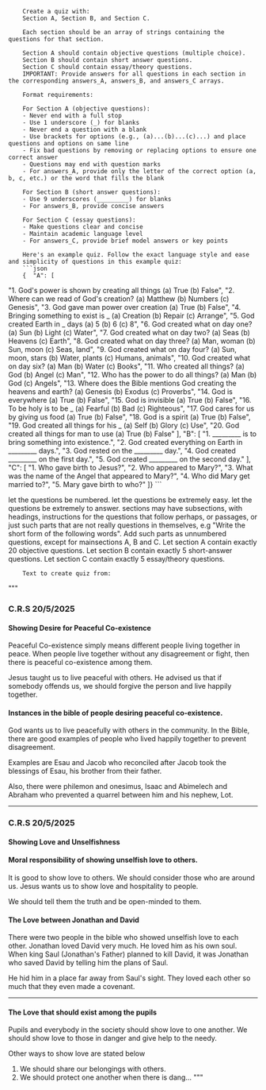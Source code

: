 
        Create a quiz with:
        Section A, Section B, and Section C.

        Each section should be an array of strings containing the questions for that section.

        Section A should contain objective questions (multiple choice).
        Section B should contain short answer questions.
        Section C should contain essay/theory questions.
        IMPORTANT: Provide answers for all questions in each section in the corresponding answers_A, answers_B, and answers_C arrays.

        Format requirements:

        For Section A (objective questions):
        - Never end with a full stop
        - Use 1 underscore (_) for blanks
        - Never end a question with a blank
        - Use brackets for options (e.g., (a)...(b)...(c)...) and place questions and options on same line
        - Fix bad questions by removing or replacing options to ensure one correct answer
        - Questions may end with question marks
        - For answers_A, provide only the letter of the correct option (a, b, c, etc.) or the word that fills the blank

        For Section B (short answer questions):
        - Use 9 underscores (_________) for blanks
        - For answers_B, provide concise answers

        For Section C (essay questions):
        - Make questions clear and concise
        - Maintain academic language level
        - For answers_C, provide brief model answers or key points

        Here's an example quiz. Follow the exact language style and ease and simplicity of questions in this example quiz:
        ```json
        {  "A": [
  "1. God's power is shown by creating all things (a) True (b) False",
  "2. Where can we read of God's creation? (a) Matthew (b) Numbers (c) Genesis",
  "3. God gave man power over creation (a) True (b) False",
  "4. Bringing something to exist is _ (a) Creation (b) Repair (c) Arrange",
  "5. God created Earth in _ days (a) 5 (b) 6 (c) 8",
  "6. God created what on day one? (a) Sun (b) Light (c) Water",
  "7. God created what on day two? (a) Seas (b) Heavens (c) Earth",
  "8. God created what on day three? (a) Man, woman (b) Sun, moon (c) Seas, land",
  "9. God created what on day four? (a) Sun, moon, stars (b) Water, plants (c) Humans, animals",
  "10. God created what on day six? (a) Man (b) Water (c) Books",
  "11. Who created all things? (a) God (b) Angel (c) Man",
  "12. Who has the power to do all things? (a) Man (b) God (c) Angels",
  "13. Where does the Bible mentions God creating the heavens and earth? (a) Genesis (b) Exodus (c) Proverbs",
  "14. God is everywhere (a) True (b) False",
  "15. God is invisible (a) True (b) False",
  "16. To be holy is to be _ (a) Fearful (b) Bad (c) Righteous",
  "17. God cares for us by giving us food (a) True (b) False",
  "18. God is a spirit (a) True (b) False",
  "19. God created all things for his _ (a) Self (b) Glory (c) Use",
  "20. God created all things for man to use (a) True (b) False"
],
"B": [
  "1. _________ is to bring something into existence.",
  "2. God created everything on Earth in _________ days.",
  "3. God rested on the _________ day.",
  "4. God created _________ on the first day.",
  "5. God created _________ on the second day."
],
"C": [
  "1. Who gave birth to Jesus?",
  "2. Who appeared to Mary?",
  "3. What was the name of the Angel that appeared to Mary?",
  "4. Who did Mary get married to?",
  "5. Mary gave birth to who?"
]}
        ```

 let the questions be numbered.
 let the questions be extremely easy.
 let the questions be extremely to answer.
        sections may have subsections, with headings, instructions for the questions that follow perhaps, or passages, or just such parts that are not really questions in themselves, e.g "Write the short form of the following words". Add such parts as unnumbered questions, except for mainsections A, B and C.
        Let section A contain exactly 20 objective questions. Let section B contain exactly 5 short-answer questions. Let section C contain exactly 5 essay/theory questions.

        Text to create quiz from:
  """
  ### C.R.S 20/5/2025

#### Showing Desire for Peaceful Co-existence

Peaceful Co-existence simply means different people living together in peace. When people live together without any disagreement or fight, then there is peaceful co-existence among them.

Jesus taught us to live peaceful with others. He advised us that if somebody offends us, we should forgive the person and live happily together.

#### Instances in the bible of people desiring peaceful co-existence.

God wants us to live peacefully with others in the community. In the Bible, there are good examples of people who lived happily together to prevent disagreement.

Examples are Esau and Jacob who reconciled after Jacob took the blessings of Esau, his brother from their father.

Also, there were philemon and onesimus, Isaac and Abimelech and Abraham who prevented a quarrel between him and his nephew, Lot.

---

### C.R.S 20/5/2025

#### Showing Love and Unselfishness
#### Moral responsibility of showing unselfish love to others.

It is good to show love to others. We should consider those who are around us. Jesus wants us to show love and hospitality to people.

We should tell them the truth and be open-minded to them.

#### The Love between Jonathan and David

There were two people in the bible who showed unselfish love to each other. Jonathan loved David very much. He loved him as his own soul. When king Saul (Jonathan's Father) planned to kill David, it was Jonathan who saved David by telling him the plans of Saul.

He hid him in a place far away from Saul's sight. They loved each other so much that they even made a covenant.

---

#### The Love that should exist among the pupils

Pupils and everybody in the society should show love to one another. We should show love to those in danger and give help to the needy.

Other ways to show love are stated below
1. We should share our belongings with others.
2. We should protect one another when there is dang...
 """
  